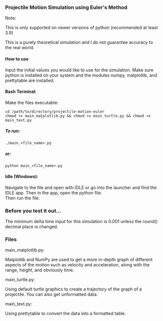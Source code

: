 ### Projectile Motion Simulation using Euler's Method

Note: 

This is only supported on newer versions of python (recommended at least 3.9)

This is a purely theoretical simulation and I do not guarantee accuracy to the real world. 


#### How to use
Input the initial values you would like to use for the simulation. Make sure python is installed on your system and the modules numpy, matplotlib, and prettytable are installed. 


#### Bash Terminal: 

Make the files executable: 
    
    cd /path/to/directory/projectile-motion-euler
    chmod +x main_matplotlib.py && chmod +x main_turtle.py && chmod +x main_text.py
    
##### To run: 
    
    ./main_<file_name>.py

##### or: 

    python main_<file_name>.py

#### Idle (Windows): 

Navigate to the file and open with IDLE or go into the launcher and find the IDLE app. Then in the app, open the python file.  
Then run the file. 


### Before you test it out...
The minimum delta time input for this simulation is 0.001 unless the round() decimal place is changed. 

### Files

main_matplotlib.py: 
    
   Matplotlib and NumPy are used to get a more in-depth graph of different aspects of the motion such as velocity and acceleration, along with the range, height, and obviously time. 

main_turtle.py: 
    
   Using default turtle graphics to create a trajectory of the graph of a projectile. You can also get unformatted data. 

main_text.py: 
    
   Using prettytable to convert the data into a formatted table. 


